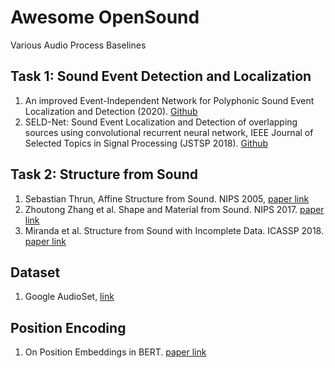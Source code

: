 # Awesome OpenSound
Various Audio Process Baselines

## Task 1: Sound Event Detection and Localization

1. An improved Event-Independent Network for Polyphonic Sound Event Localization and Detection (2020). [Github](https://github.com/yinkalario/EIN-SELD) 
2. SELD-Net: Sound Event Localization and Detection of overlapping sources using convolutional recurrent neural network, IEEE Journal of Selected Topics in Signal Processing (JSTSP 2018). [Github](https://github.com/sharathadavanne/seld-dcase2020)

## Task 2: Structure from Sound

1. Sebastian Thrun, Affine Structure from Sound. NIPS 2005, [paper link](https://papers.nips.cc/paper/2005/file/a7a3d70c6d17a73140918996d03c014f-Paper.pdf)
2. Zhoutong Zhang et al. Shape and Material from Sound. NIPS 2017. [paper link](https://papers.nips.cc/paper/2017/file/f4552671f8909587cf485ea990207f3b-Paper.pdf)
3. Miranda et al. Structure from Sound with Incomplete Data. ICASSP 2018. [paper link](https://ieeexplore.ieee.org/document/8462559)

## Dataset

1. Google AudioSet, [link](https://research.google.com/audioset/)

## Position Encoding

1. On Position Embeddings in BERT. [paper link](https://openreview.net/pdf?id=onxoVA9FxMw)



